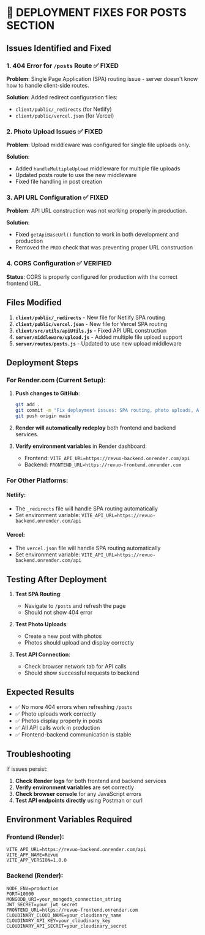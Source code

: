 # 🚀 DEPLOYMENT FIXES FOR POSTS SECTION

## Issues Identified and Fixed

### 1. **404 Error for `/posts` Route** ✅ FIXED
**Problem**: Single Page Application (SPA) routing issue - server doesn't know how to handle client-side routes.

**Solution**: Added redirect configuration files:
- `client/public/_redirects` (for Netlify)
- `client/public/vercel.json` (for Vercel)

### 2. **Photo Upload Issues** ✅ FIXED
**Problem**: Upload middleware was configured for single file uploads only.

**Solution**: 
- Added `handleMultipleUpload` middleware for multiple file uploads
- Updated posts route to use the new middleware
- Fixed file handling in post creation

### 3. **API URL Configuration** ✅ FIXED
**Problem**: API URL construction was not working properly in production.

**Solution**: 
- Fixed `getApiBaseUrl()` function to work in both development and production
- Removed the `PROD` check that was preventing proper URL construction

### 4. **CORS Configuration** ✅ VERIFIED
**Status**: CORS is properly configured for production with the correct frontend URL.

## Files Modified

1. **`client/public/_redirects`** - New file for Netlify SPA routing
2. **`client/public/vercel.json`** - New file for Vercel SPA routing  
3. **`client/src/utils/apiUtils.js`** - Fixed API URL construction
4. **`server/middleware/upload.js`** - Added multiple file upload support
5. **`server/routes/posts.js`** - Updated to use new upload middleware

## Deployment Steps

### For Render.com (Current Setup):

1. **Push changes to GitHub**:
   ```bash
   git add .
   git commit -m "Fix deployment issues: SPA routing, photo uploads, API URLs"
   git push origin main
   ```

2. **Render will automatically redeploy** both frontend and backend services.

3. **Verify environment variables** in Render dashboard:
   - Frontend: `VITE_API_URL=https://revuo-backend.onrender.com/api`
   - Backend: `FRONTEND_URL=https://revuo-frontend.onrender.com`

### For Other Platforms:

#### Netlify:
- The `_redirects` file will handle SPA routing automatically
- Set environment variable: `VITE_API_URL=https://revuo-backend.onrender.com/api`

#### Vercel:
- The `vercel.json` file will handle SPA routing automatically  
- Set environment variable: `VITE_API_URL=https://revuo-backend.onrender.com/api`

## Testing After Deployment

1. **Test SPA Routing**:
   - Navigate to `/posts` and refresh the page
   - Should not show 404 error

2. **Test Photo Uploads**:
   - Create a new post with photos
   - Photos should upload and display correctly

3. **Test API Connection**:
   - Check browser network tab for API calls
   - Should show successful requests to backend

## Expected Results

- ✅ No more 404 errors when refreshing `/posts`
- ✅ Photo uploads work correctly
- ✅ Photos display properly in posts
- ✅ All API calls work in production
- ✅ Frontend-backend communication is stable

## Troubleshooting

If issues persist:

1. **Check Render logs** for both frontend and backend services
2. **Verify environment variables** are set correctly
3. **Check browser console** for any JavaScript errors
4. **Test API endpoints directly** using Postman or curl

## Environment Variables Required

### Frontend (Render):
```
VITE_API_URL=https://revuo-backend.onrender.com/api
VITE_APP_NAME=Revuo
VITE_APP_VERSION=1.0.0
```

### Backend (Render):
```
NODE_ENV=production
PORT=10000
MONGODB_URI=your_mongodb_connection_string
JWT_SECRET=your_jwt_secret
FRONTEND_URL=https://revuo-frontend.onrender.com
CLOUDINARY_CLOUD_NAME=your_cloudinary_name
CLOUDINARY_API_KEY=your_cloudinary_key
CLOUDINARY_API_SECRET=your_cloudinary_secret
```
